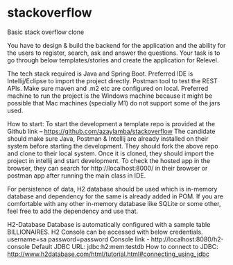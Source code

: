 # stackoverflow
Basic stack overflow clone

You have to design & build the backend for the application and the ability for the users to register, search, ask and answer the questions.
Your task is to go through below templates/stories and create the application for Relevel.

The tech stack required is Java and Spring Boot. Preferred IDE is Intellij/Eclipse to import the project directly. Postman tool to test the REST APIs.
Make sure maven and .m2 etc are configured on local.
Preferred machine to run the project is the Windows machine because it might be possible that Mac machines (specially M1) do not support some of the jars used.

How to start:
To start the development a template repo is provided at the Github link –
https://github.com/azaylamba/stackoverflow 
The candidate should make sure Java, Postman & Intellij are already installed on their system before starting the development. They should fork the above repo and clone to their local system. Once it is cloned, they should import the project in intellij and start development.
To check the hosted app in the browser, they can search for http://localhost:8000/ in their browser or postman app after running the main class in IDE.

For persistence of data, H2 database should be used which is in-memory database and dependency for the same is already added in POM. If you are comfortable with any other in-memory database like SQLite or some other, feel free to add the dependency and use that.


H2-Database
Database is automatically configured with a sample table BILLIONAIRES. H2 Console can be accessed with below credentials.
username=sa
password=password
Console link - http://localhost:8080/h2-console
Default JDBC URL: jdbc:h2:mem:testdb
How to connect to JDBC: http://www.h2database.com/html/tutorial.html#connecting_using_jdbc 
